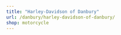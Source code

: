 ```yaml
---
title: "Harley-Davidson of Danbury"
url: /danbury/harley-davidson-of-danbury/
shop: motorcycle
---
```

